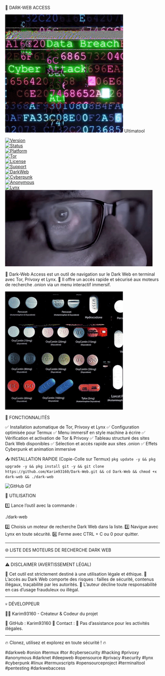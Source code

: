 🚀 DARK-WEB ACCESS

![GitHub Gif](https://github.com/Karim93160/Dar-Web/blob/a75d1adc6d3d726b441609b116486e2a9b72424b/3oKIPlCroSFHV8uoko.gif)
Ultimatool

[![Version](https://img.shields.io/badge/Version-1.0-blue)]()  
[![Status](https://img.shields.io/badge/Status-Stable-brightgreen)]()  
[![Platform](https://img.shields.io/badge/Platform-Termux-orange)]()  
[![Tor](https://img.shields.io/badge/Tor-Enabled-purple)]()  
[![License](https://img.shields.io/badge/License-MIT-lightgrey)]()  
[![Support](https://img.shields.io/badge/Support-Community-yellow)]()  
[![DarkWeb](https://img.shields.io/badge/DarkWeb-Access-red)]()  
[![Cyberpunk](https://img.shields.io/badge/Style-Cyberpunk-pink)]()  
[![Anonymous](https://img.shields.io/badge/Anonymous-Browsing-black)]()  
[![Lynx](https://img.shields.io/badge/Lynx-Terminal%20Browser-green)]()
![GitHub Gif](https://github.com/Karim93160/Dar-Web/blob/a75d1adc6d3d726b441609b116486e2a9b72424b/3ohuPmPujsVYeo91oQ.gif)



🔹 Dark-Web Access est un outil de navigation sur le Dark Web en terminal avec Tor, Privoxy et Lynx.
🔹 Il offre un accès rapide et sécurisé aux moteurs de recherche .onion via un menu interactif immersif.

![GitHub Gif](https://github.com/Karim93160/Dar-Web/blob/a75d1adc6d3d726b441609b116486e2a9b72424b/l4FGv866Xu8lsBUOc.gif)

📌 FONCTIONNALITÉS

✅ Installation automatique de Tor, Privoxy et Lynx
✅ Configuration optimisée pour Termux
✅ Menu immersif en style machine à écrire
✅ Vérification et activation de Tor & Privoxy
✅ Tableau structuré des sites Dark Web disponibles
✅ Sélection et accès rapide aux sites .onion
✅ Effets Cyberpunk et animation immersive




📥 INSTALLATION RAPIDE (Copie-Colle sur Termux)
```pkg update -y && pkg upgrade -y && pkg install git -y && git clone https://github.com/Karim93160/Dark-Web.git && cd Dark-Web && chmod +x dark-web && ./dark-web```

![GitHub Gif](https://github.com/Karim93160/Dar-Web/blob/a75d1adc6d3d726b441609b116486e2a9b72424b/xTiIzqnLJgIgKqHgxW.gif)

📖 UTILISATION

1️⃣ Lance l’outil avec la commande :

./dark-web

2️⃣ Choisis un moteur de recherche Dark Web dans la liste.
3️⃣ Navigue avec Lynx en toute sécurité.
4️⃣ Ferme avec CTRL + C ou 0 pour quitter.


---

🌐 LISTE DES MOTEURS DE RECHERCHE DARK WEB


---

⚠️ DISCLAIMER (AVERTISSEMENT LÉGAL)

🔴 Cet outil est strictement destiné à une utilisation légale et éthique.
🔴 L’accès au Dark Web comporte des risques : failles de sécurité, contenus illégaux, traçabilité par les autorités.
🔴 L’auteur décline toute responsabilité en cas d’usage frauduleux ou illégal.


---

💀 DÉVELOPPEUR

👨‍💻 Karim93160 - Créateur & Codeur du projet

🔹 GitHub : Karim93160
🔹 Contact : 🛑 Pas d’assistance pour les activités illégales.


---

🔥 Clonez, utilisez et explorez en toute sécurité ! 🔥

#darkweb #onion #termux #tor #cybersecurity #hacking #privoxy #anonymous #darknet #deepweb #opensource #privacy #security #lynx #cyberpunk #linux #termuxscripts #opensourceproject #terminaltool #pentesting #darkwebaccess
